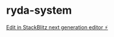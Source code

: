 # ryda-system

[Edit in StackBlitz next generation editor ⚡️](https://stackblitz.com/~/github.com/Igoroots34/ryda-system)